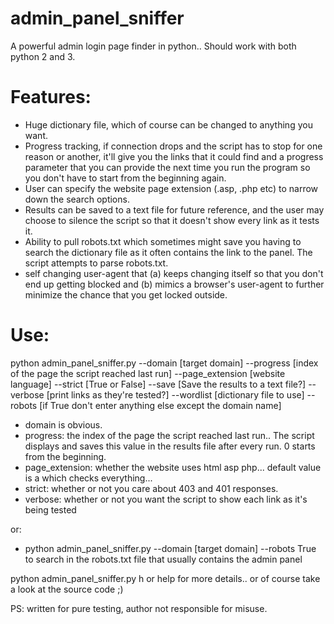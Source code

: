 # admin_panel_sniffer
A powerful admin login page finder in python.. Should work with both python 2 and 3.

# Features:
- Huge dictionary file, which of course can be changed to anything you want.
- Progress tracking, if connection drops and the script has to stop for one reason or another, it'll give you the links that it could find and a progress parameter that you can provide the next time you run the program so you don't have to start from the beginning again.
- User can specify the website page extension (.asp, .php etc) to narrow down the search options.
- Results can be saved to a text file for future reference, and the user may choose to silence the script so that it doesn't show every link as it tests it.
- Ability to pull robots.txt which sometimes might save you having to search the dictionary file as it often contains the link to the panel. The script attempts to parse robots.txt.
- self changing user-agent that (a) keeps changing itself so that you don't end up getting blocked and (b) mimics a browser's user-agent to further minimize the chance that you get locked outside.


# Use:
python admin_panel_sniffer.py --domain [target domain] --progress [index of the page the script reached last run] --page_extension [website language] --strict [True or False] --save [Save the results to a text file?] --verbose [print links as they're tested?] --wordlist [dictionary file to use] --robots [if True don't enter anything else except the domain name]

- domain is obvious.
- progress: the index of the page the script reached last run.. The script displays and saves this value in the results file after every run. 0 starts from the beginning.
- page_extension: whether the website uses html asp php... default value is a which checks everything...
- strict: whether or not you care about 403 and 401 responses.
- verbose: whether or not you want the script to show each link as it's being tested

or:<br />
- python admin_panel_sniffer.py --domain [target domain] --robots True to search in the robots.txt file that usually contains the admin panel

python admin_panel_sniffer.py h or help for more details.. or of course take a look at the source code ;)

PS: written for pure testing, author not responsible for misuse.
